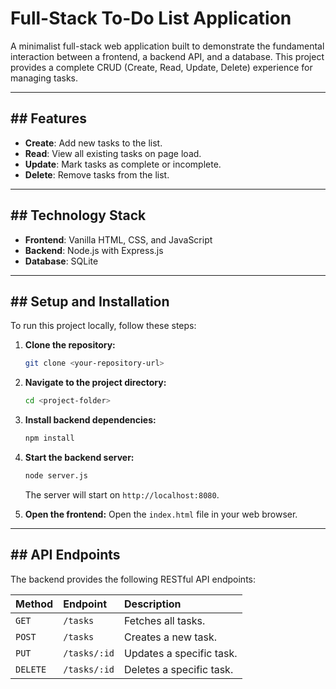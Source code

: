 # Full-Stack To-Do List Application

A minimalist full-stack web application built to demonstrate the fundamental interaction between a frontend, a backend API, and a database. This project provides a complete CRUD (Create, Read, Update, Delete) experience for managing tasks.

---
## ## Features

* **Create**: Add new tasks to the list.
* **Read**: View all existing tasks on page load.
* **Update**: Mark tasks as complete or incomplete.
* **Delete**: Remove tasks from the list.

---
## ## Technology Stack

* **Frontend**: Vanilla HTML, CSS, and JavaScript
* **Backend**: Node.js with Express.js
* **Database**: SQLite

---
## ## Setup and Installation

To run this project locally, follow these steps:

1.  **Clone the repository:**
    ```bash
    git clone <your-repository-url>
    ```
2.  **Navigate to the project directory:**
    ```bash
    cd <project-folder>
    ```
3.  **Install backend dependencies:**
    ```bash
    npm install
    ```
4.  **Start the backend server:**
    ```bash
    node server.js
    ```
    The server will start on `http://localhost:8080`.

5.  **Open the frontend:**
    Open the `index.html` file in your web browser.

---
## ## API Endpoints

The backend provides the following RESTful API endpoints:

| Method | Endpoint     | Description              |
| :----- | :----------- | :----------------------- |
| `GET`  | `/tasks`     | Fetches all tasks.       |
| `POST` | `/tasks`     | Creates a new task.      |
| `PUT`  | `/tasks/:id` | Updates a specific task. |
| `DELETE`| `/tasks/:id` | Deletes a specific task. |